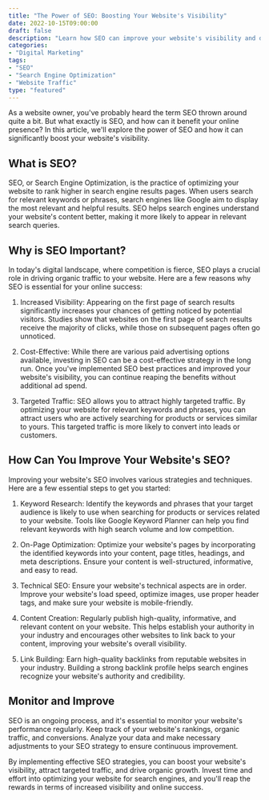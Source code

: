 ```yaml
---
title: "The Power of SEO: Boosting Your Website's Visibility"
date: 2022-10-15T09:00:00
draft: false
description: "Learn how SEO can improve your website's visibility and drive more organic traffic."
categories:
- "Digital Marketing"
tags:
- "SEO"
- "Search Engine Optimization"
- "Website Traffic"
type: "featured"
---
```


As a website owner, you've probably heard the term SEO thrown around quite a bit. But what exactly is SEO, and how can it benefit your online presence? In this article, we'll explore the power of SEO and how it can significantly boost your website's visibility.

## What is SEO?

SEO, or Search Engine Optimization, is the practice of optimizing your website to rank higher in search engine results pages. When users search for relevant keywords or phrases, search engines like Google aim to display the most relevant and helpful results. SEO helps search engines understand your website's content better, making it more likely to appear in relevant search queries.

## Why is SEO Important?

In today's digital landscape, where competition is fierce, SEO plays a crucial role in driving organic traffic to your website. Here are a few reasons why SEO is essential for your online success:

1. Increased Visibility: Appearing on the first page of search results significantly increases your chances of getting noticed by potential visitors. Studies show that websites on the first page of search results receive the majority of clicks, while those on subsequent pages often go unnoticed.

2. Cost-Effective: While there are various paid advertising options available, investing in SEO can be a cost-effective strategy in the long run. Once you've implemented SEO best practices and improved your website's visibility, you can continue reaping the benefits without additional ad spend.

3. Targeted Traffic: SEO allows you to attract highly targeted traffic. By optimizing your website for relevant keywords and phrases, you can attract users who are actively searching for products or services similar to yours. This targeted traffic is more likely to convert into leads or customers.

## How Can You Improve Your Website's SEO?

Improving your website's SEO involves various strategies and techniques. Here are a few essential steps to get you started:

1. Keyword Research: Identify the keywords and phrases that your target audience is likely to use when searching for products or services related to your website. Tools like Google Keyword Planner can help you find relevant keywords with high search volume and low competition.

2. On-Page Optimization: Optimize your website's pages by incorporating the identified keywords into your content, page titles, headings, and meta descriptions. Ensure your content is well-structured, informative, and easy to read.

3. Technical SEO: Ensure your website's technical aspects are in order. Improve your website's load speed, optimize images, use proper header tags, and make sure your website is mobile-friendly.

4. Content Creation: Regularly publish high-quality, informative, and relevant content on your website. This helps establish your authority in your industry and encourages other websites to link back to your content, improving your website's overall visibility.

5. Link Building: Earn high-quality backlinks from reputable websites in your industry. Building a strong backlink profile helps search engines recognize your website's authority and credibility.

## Monitor and Improve

SEO is an ongoing process, and it's essential to monitor your website's performance regularly. Keep track of your website's rankings, organic traffic, and conversions. Analyze your data and make necessary adjustments to your SEO strategy to ensure continuous improvement.

By implementing effective SEO strategies, you can boost your website's visibility, attract targeted traffic, and drive organic growth. Invest time and effort into optimizing your website for search engines, and you'll reap the rewards in terms of increased visibility and online success.
